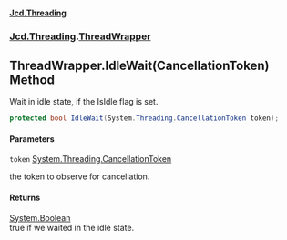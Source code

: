 #### [Jcd.Threading](index.md 'index')
### [Jcd.Threading](Jcd.Threading.md 'Jcd.Threading').[ThreadWrapper](Jcd.Threading.ThreadWrapper.md 'Jcd.Threading.ThreadWrapper')

## ThreadWrapper.IdleWait(CancellationToken) Method

Wait in idle state, if the IsIdle flag is set.

```csharp
protected bool IdleWait(System.Threading.CancellationToken token);
```
#### Parameters

<a name='Jcd.Threading.ThreadWrapper.IdleWait(System.Threading.CancellationToken).token'></a>

`token` [System.Threading.CancellationToken](https://docs.microsoft.com/en-us/dotnet/api/System.Threading.CancellationToken 'System.Threading.CancellationToken')

the token to observe for cancellation.

#### Returns
[System.Boolean](https://docs.microsoft.com/en-us/dotnet/api/System.Boolean 'System.Boolean')  
true if we waited in the idle state.